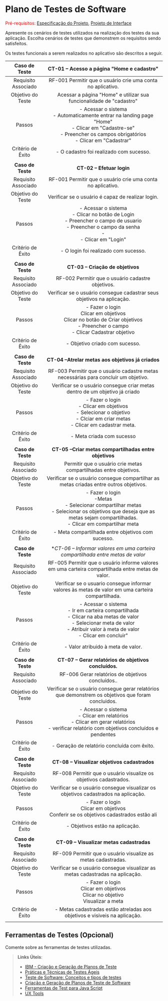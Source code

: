 # Plano de Testes de Software

<span style="color:red">Pré-requisitos: <a href="2-Especificação do Projeto.md"> Especificação do Projeto</a></span>, <a href="3-Projeto de Interface.md"> Projeto de Interface</a>

Apresente os cenários de testes utilizados na realização dos testes da sua aplicação. Escolha cenários de testes que demonstrem os requisitos sendo satisfeitos.

Os testes funcionais a serem realizados no aplicativo são descritos a seguir.
 
| **Caso de Teste** 	| **CT-01 – Acesso a página "Home e cadastro"** 	|
|:---:	|:---:	|
|	Requisito Associado 	| RF-001	Permitir que o usuário crie uma conta no aplicativo. |
| Objetivo do Teste 	| Acessar a página "Home" e utilizar sua funcionalidade de "cadastro" |
| Passos 	| - Acessar o sistema <br> - Automaticamente entrar na landing page "Home" <br> - Clicar em "Cadastre-se" <br> - Preencher os campos obrigatórios <br> - Clicar em "Cadastrar" |
|Critério de Êxito | - O cadastro foi realizado com sucesso. |
|  	|  	|
| **Caso de Teste** 	| **CT-02 – Efetuar login**	|
|Requisito Associado | RF-001	Permitir que o usuário crie uma conta no aplicativo.|
| Objetivo do Teste 	| Verificar se o usuário é capaz de realizar login. |
| Passos 	| - Acessar o sistema <br> - Clicar no botão de Login <br> - Preencher o campo de usuario <br> - Preencher o campo da senha <br> - <br> - Clicar em "Login" |
|Critério de Êxito | - O login foi realizado com sucesso. |
|  	|  	|
| **Caso de Teste** 	| **CT-03 – Criação de objetivos**	|
|Requisito Associado | RF-002	Permitir que o usuário cadastre objetivos. |
| Objetivo do Teste 	| Verificar se o usuário consegue cadastrar seus objetivos na aplicação. |
| Passos 	| - Fazer o login <br> Clicar em objetivos <br> Clicar no botão de Criar objetivos <br> - Preencher o campo <br> - Clicar Cadastrar objetivo <br> |
|Critério de Êxito | - Objetivo criado com sucesso. |
|  	|  	|
| **Caso de Teste** 	| **CT-04 –Atrelar metas aos objetivos já criados**	|
|Requisito Associado | RF-003	Permitir que o usuário cadastre metas necessárias para concluir um objetivo. |
| Objetivo do Teste 	| Verificar se o usuário consegue criar metas dentro de um objetivo já criado |
| Passos 	| - Fazer o login <br> - Clicar em objetivos <br> - Selecionar o objetivo <br> - Clciar em criar metas <br> - Clicar em cadastrar meta. |
|Critério de Êxito | - Meta criada com sucesso |
|  	|  	|
| **Caso de Teste** 	| **CT-05 –Criar metas compartilhadas entre objetivos**	|
|Requisito Associado | Permitir que o usuário crie metas compartilhadas entre objetivos. |
| Objetivo do Teste 	| Verificar se o usuário consegue compartilhar as metas criadas entre outros objetivos. |
| Passos 	| - Fazer o login <br> -Metas <br> - Selecionar compartilhar metas <br> - Selecionar os objetivos que deseja que as metas sejam compartilhadas. <br> - Clicar em compartilhar meta |
|Critério de Êxito | - Meta compartilhada entre objetivos com sucesso. |
|  	|  	|
| **Caso de Teste** 	| **CT-06 – Informar valores em uma carteira compartilhada entre metas de valor*	|
|Requisito Associado | RF-005	Permitir que o usuário informe valores em uma carteira compartilhada entre metas de valor. |
| Objetivo do Teste 	| Verificar se o usuario consegue informar valores às metas de valor em uma carteira compartilhada. |
| Passos 	| - Acessar o sistema <br> - Ir em carteira compartilhada <br> - Clicar na aba metas de valor <br> - Selecionar meta de valor <br> - Atribuir valor à meta de valor <br> - Clicar em concluir" |
|Critério de Êxito | - Valor atribuido à meta de valor. |
|  	|  	|
| **Caso de Teste** 	| **CT-07 – Gerar relatórios de objetivos concluídos.**	|
|Requisito Associado | RF-006	Gerar relatórios de objetivos concluídos.. |
| Objetivo do Teste 	| Verificar se o usuário consegue gerar relatórios que demonstrem os objetivos que foram concluidos. |
| Passos 	| - Acessar o sistema <br> - Clicar em relatórios <br> - Clicar em gerar relatórios <br> - verificar relatório com objetivos concluídos e pendentes <br> |
|Critério de Êxito | - Geração de relatório concluída com êxito. |
|  	|  	|
 | **Caso de Teste** 	| **CT-08 – Visualizar objetivos cadastrados**	|
|Requisito Associado | RF-008	Permitir que o usuário visualize os objetivos cadastrados. |
| Objetivo do Teste 	| Verificar se o usuário consegue visualizar os objetivos cadastrados na aplicação. |
| Passos 	| - Fazer o login <br> Clicar em objetivos <br> Conferir se os objetivos cadastrados estão ali <br>
|Critério de Êxito | - Objetivos estão na aplicação. |
|  	|  	|
 | **Caso de Teste** 	| **CT-09 – Visualizar metas cadastradas**	|
|Requisito Associado | RF-009	Permitir que o usuário visualize as metas cadastradas. |
| Objetivo do Teste 	| Verificar se o usuário consegue visualizar as metas cadastradas na aplicação. |
| Passos 	| - Fazer o login <br> Clicar em objetivos <br> Clicar no objetivo <br> Visualizar a meta <br>
|Critério de Êxito | - Metas cadastradas estão atreladas aos objetivos e visiveis na aplicação. |
|  	|  	|
## Ferramentas de Testes (Opcional)

Comente sobre as ferramentas de testes utilizadas.
 
> **Links Úteis**:
> - [IBM - Criação e Geração de Planos de Teste](https://www.ibm.com/developerworks/br/local/rational/criacao_geracao_planos_testes_software/index.html)
> - [Práticas e Técnicas de Testes Ágeis](http://assiste.serpro.gov.br/serproagil/Apresenta/slides.pdf)
> -  [Teste de Software: Conceitos e tipos de testes](https://blog.onedaytesting.com.br/teste-de-software/)
> - [Criação e Geração de Planos de Teste de Software](https://www.ibm.com/developerworks/br/local/rational/criacao_geracao_planos_testes_software/index.html)
> - [Ferramentas de Test para Java Script](https://geekflare.com/javascript-unit-testing/)
> - [UX Tools](https://uxdesign.cc/ux-user-research-and-user-testing-tools-2d339d379dc7)
